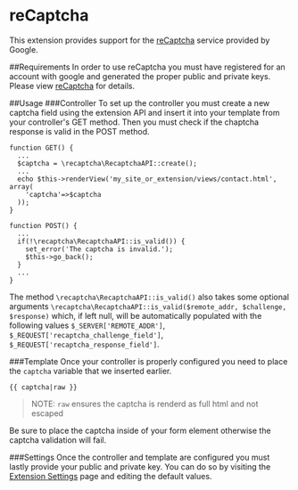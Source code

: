 reCaptcha
========

This extension provides support for the [reCaptcha] service provided by Google.

##Requirements
In order to use reCaptcha you must have registered for an account with google and generated the proper public and private keys. Please view [reCaptcha] for details.

##Usage
###Controller
To set up the controller you must create a new captcha field using the extension API and insert it into your template from your controller's GET method. Then you must check if the chaptcha response is valid in the POST method.

    function GET() {
      ...
      $captcha = \recaptcha\RecaptchaAPI::create();
      ...
      echo $this->renderView('my_site_or_extension/views/contact.html', array(
        'captcha'=>$captcha
      ));
    }

    function POST() {
      ...
      if(!\recaptcha\RecaptchaAPI::is_valid()) {
        set_error('The captcha is invalid.');
        $this->go_back();
      }
      ...
    }

The method `\recaptcha\RecaptchaAPI::is_valid()` also takes some optional arguments `\recaptcha\RecaptchaAPI::is_valid($remote_addr, $challenge, $response)` which, if left null, will be automatically populated with the following values `$_SERVER['REMOTE_ADDR']`, `$_REQUEST['recaptcha_challenge_field']`, `$_REQUEST['recaptcha_response_field']`.

###Template
Once your controller is properly configured you need to place the `captcha` variable that we inserted earlier.

    {{ captcha|raw }}
>NOTE: `raw` ensures the captcha is renderd as full html and not escaped

Be sure to place the captcha inside of your form element otherwise the captcha validation will fail.

###Settings
Once the controller and template are configured you must lastly provide your public and private key. You can do so by visiting the [Extension Settings] page and editing the default values.

[reCaptcha]:https://www.google.com/recaptcha
[Extension Settings]:/admin/extensions/settings